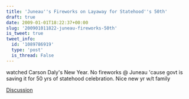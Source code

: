 ```yaml
---
title: 'Juneau''s Fireworks on Layaway for Statehood''s 50th'
draft: true
date: 2009-01-01T18:22:37+00:00
slug: '200901011822-juneau-fireworks-50th'
is_tweet: true
tweet_info:
  id: '1089786919'
  type: 'post'
  is_thread: False
---
```




watched Carson Daly's New Year. No fireworks @ Juneau 'cause govt is saving it for 50 yrs of statehood celebration. Nice new yr w/t family

[Discussion](https://x.com/sytelus/status/1089786919)
